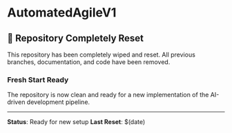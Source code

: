 # AutomatedAgileV1

## 🧹 Repository Completely Reset

This repository has been completely wiped and reset. All previous branches, documentation, and code have been removed.

### Fresh Start Ready

The repository is now clean and ready for a new implementation of the AI-driven development pipeline.

---

**Status**: Ready for new setup
**Last Reset**: $(date) 
